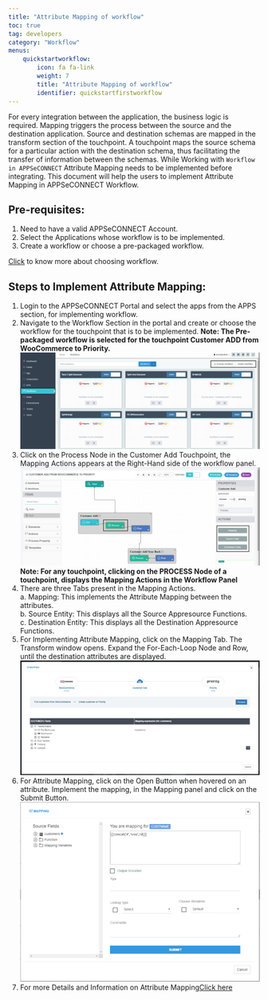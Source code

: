 ```yaml
---
title: "Attribute Mapping of workflow"
toc: true
tag: developers
category: "Workflow"
menus: 
    quickstartworkflow:
        icon: fa fa-link
        weight: 7
        title: "Attribute Mapping of workflow" 
        identifier: quickstartfirstworkflow
---
```


For every integration between the application, the business logic is required. Mapping triggers the process between the source and the destination application. Source and destination schemas are mapped in the transform section of the touchpoint.
A touchpoint maps the source schema for a particular action with the destination schema, thus facilitating the transfer of information between the schemas. While Working with `Workflow in APPSeCONNECT`
Attribute Mapping needs to be implemented before integrating. This document will help the users to implement Attribute Mapping in APPSeCONNECT Workflow.

## Pre-requisites:
1.	Need to have a valid APPSeCONNECT Account.
2.	Select the Applications whose workflow is to be implemented.
3.	Create a workflow or choose a pre-packaged workflow.

[Click](/workflow/steps-to-choose-your-workflow/) to know more about choosing workflow.

## Steps to Implement Attribute Mapping:

1.	Login to the APPSeCONNECT Portal and select the apps from the APPS section, for implementing workflow.
2.	Navigate to the Workflow Section in the portal and create or choose the workflow for the touchpoint that is to be implemented.
**Note: The Pre-packaged workflow is selected for the touchpoint Customer ADD from WooCommerce to Priority.**
 ![Attribute-Mappingnew1](/staticfiles/workflow-management/media/Attribute-Mappingnew1.png)
3.	Click on the Process Node in the Customer Add Touchpoint, the Mapping Actions appears at the Right-Hand side of the workflow panel.
![Attribute-Mappingnew2](/staticfiles/workflow-management/media/Attribute-Mappingnew2.png)
**Note: For any touchpoint, clicking on the PROCESS Node of a touchpoint, displays the Mapping Actions in the Workflow Panel**
4.	There are three Tabs present in the Mapping Actions.               
a.	Mapping: This implements the Attribute Mapping between the attributes.                                   
b.	Source Entity: This displays all the Source Appresource Functions.                                
c.	Destination Entity: This displays all the Destination Appresource Functions.                               
5.	For Implementing Attribute Mapping, click on the Mapping Tab. The Transform window opens. Expand the For-Each-Loop Node and Row, until the destination attributes are displayed.
![Attribute-Mappingnew3](/staticfiles/workflow-management/media/Attribute-Mappingnew3.png)
6.  For Attribute Mapping, click on the Open Button when hovered on an attribute. Implement the mapping, in the Mapping panel and click on the Submit Button.
![Attribute-Mappingnew4](/staticfiles/workflow-management/media/Attribute-Mappingnew4.png)
7.  For more Details and Information on Attribute Mapping[Click here](/transformation/steps-to-cutomize-prebuilt-mapping/)

